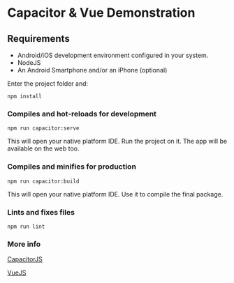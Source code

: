 # Capacitor & Vue Demonstration

## Requirements 

* Android/iOS development environment configured in your system.
* NodeJS
* An Android Smartphone and/or an iPhone (optional)
 
Enter the project folder and:

```
npm install
```

### Compiles and hot-reloads for development
```
npm run capacitor:serve
```
This will open your native platform IDE. Run the project on it.
The app will be available on the web too.

### Compiles and minifies for production
```
npm run capacitor:build
```
This will open your native platform IDE. Use it to compile the final package.

### Lints and fixes files
```
npm run lint
```

### More info
[CapacitorJS](https://capacitorjs.com/)

[VueJS](https://vuejs.org/)
